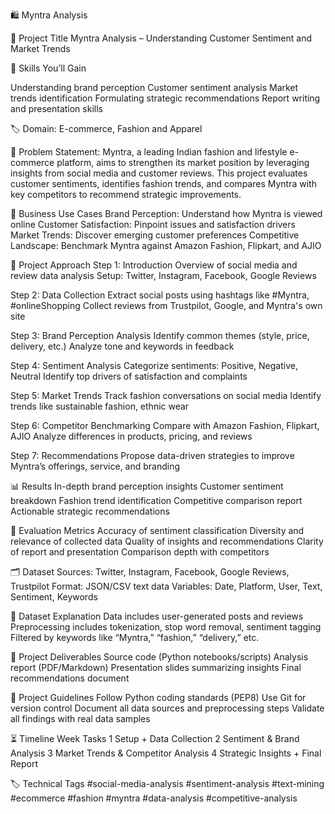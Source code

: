 🛍️ Myntra Analysis

📌 Project Title
Myntra Analysis – Understanding Customer Sentiment and Market Trends



🧠 Skills You’ll Gain

Understanding brand perception
Customer sentiment analysis
Market trends identification
Formulating strategic recommendations
Report writing and presentation skills



🏷️ Domain: E-commerce, Fashion and Apparel

📖 Problem Statement: Myntra, a leading Indian fashion and lifestyle e-commerce platform, aims to strengthen its market position by leveraging insights from social media and customer reviews. This project evaluates customer sentiments, identifies fashion trends, and compares Myntra with key competitors to recommend strategic improvements.

💼 Business Use Cases 
Brand Perception: Understand how Myntra is viewed online
Customer Satisfaction: Pinpoint issues and satisfaction drivers
Market Trends: Discover emerging customer preferences
Competitive Landscape: Benchmark Myntra against Amazon Fashion, Flipkart, and AJIO

🚀 Project Approach
Step 1: Introduction
Overview of social media and review data analysis
Setup: Twitter, Instagram, Facebook, Google Reviews

Step 2: Data Collection
Extract social posts using hashtags like #Myntra, #onlineShopping
Collect reviews from Trustpilot, Google, and Myntra's own site

Step 3: Brand Perception Analysis
Identify common themes (style, price, delivery, etc.)
Analyze tone and keywords in feedback

Step 4: Sentiment Analysis
Categorize sentiments: Positive, Negative, Neutral
Identify top drivers of satisfaction and complaints

Step 5: Market Trends
Track fashion conversations on social media
Identify trends like sustainable fashion, ethnic wear

Step 6: Competitor Benchmarking
Compare with Amazon Fashion, Flipkart, AJIO
Analyze differences in products, pricing, and reviews

Step 7: Recommendations
Propose data-driven strategies to improve Myntra’s offerings, service, and branding



📊 Results
In-depth brand perception insights
Customer sentiment breakdown
Fashion trend identification
Competitive comparison report
Actionable strategic recommendations



📏 Evaluation Metrics
Accuracy of sentiment classification
Diversity and relevance of collected data
Quality of insights and recommendations
Clarity of report and presentation
Comparison depth with competitors



🗂 Dataset
Sources: Twitter, Instagram, Facebook, Google Reviews, Trustpilot
Format: JSON/CSV text data
Variables: Date, Platform, User, Text, Sentiment, Keywords



🧹 Dataset Explanation
Data includes user-generated posts and reviews
Preprocessing includes tokenization, stop word removal, sentiment tagging
Filtered by keywords like “Myntra,” “fashion,” “delivery,” etc.



📝 Project Deliverables
Source code (Python notebooks/scripts)
Analysis report (PDF/Markdown)
Presentation slides summarizing insights
Final recommendations document



📌 Project Guidelines
Follow Python coding standards (PEP8)
Use Git for version control
Document all data sources and preprocessing steps
Validate all findings with real data samples



⏳ Timeline
Week	Tasks
1	Setup + Data Collection
2	Sentiment & Brand Analysis
3	Market Trends & Competitor Analysis
4	Strategic Insights + Final Report

🏷️ Technical Tags
#social-media-analysis #sentiment-analysis #text-mining #ecommerce #fashion #myntra #data-analysis #competitive-analysis

